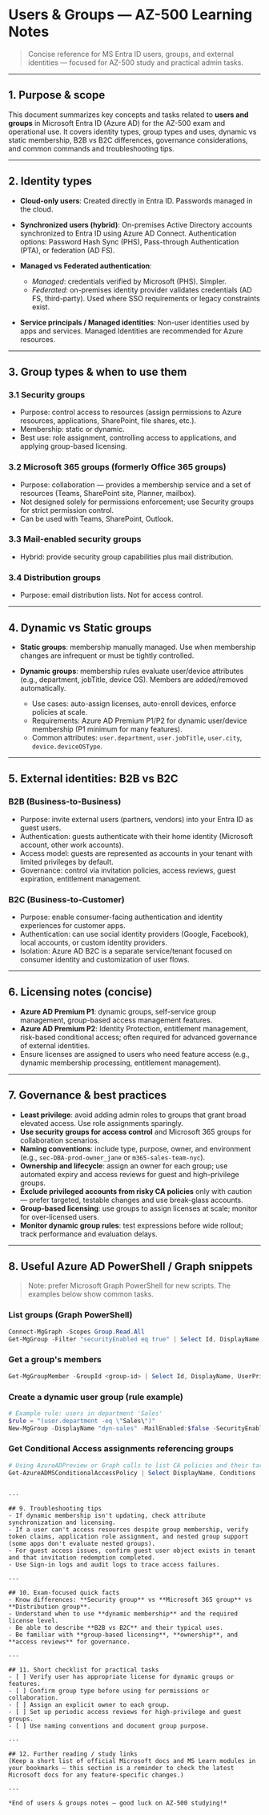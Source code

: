 # Users & Groups — AZ-500 Learning Notes

> Concise reference for MS Entra ID users, groups, and external identities — focused for AZ-500 study and practical admin tasks.

---

## 1. Purpose & scope

This document summarizes key concepts and tasks related to **users and groups** in Microsoft Entra ID (Azure AD) for the AZ-500 exam and operational use. It covers identity types, group types and uses, dynamic vs static membership, B2B vs B2C differences, governance considerations, and common commands and troubleshooting tips.

---

## 2. Identity types

* **Cloud-only users**: Created directly in Entra ID. Passwords managed in the cloud.
* **Synchronized users (hybrid)**: On-premises Active Directory accounts synchronized to Entra ID using Azure AD Connect. Authentication options: Password Hash Sync (PHS), Pass-through Authentication (PTA), or federation (AD FS).
* **Managed vs Federated authentication**:

  * *Managed*: credentials verified by Microsoft (PHS). Simpler.
  * *Federated*: on-premises identity provider validates credentials (AD FS, third-party). Used where SSO requirements or legacy constraints exist.
* **Service principals / Managed identities**: Non-user identities used by apps and services. Managed Identities are recommended for Azure resources.

---

## 3. Group types & when to use them

### 3.1 Security groups

* Purpose: control access to resources (assign permissions to Azure resources, applications, SharePoint, file shares, etc.).
* Membership: static or dynamic.
* Best use: role assignment, controlling access to applications, and applying group-based licensing.

### 3.2 Microsoft 365 groups (formerly Office 365 groups)

* Purpose: collaboration — provides a membership service and a set of resources (Teams, SharePoint site, Planner, mailbox).
* Not designed solely for permissions enforcement; use Security groups for strict permission control.
* Can be used with Teams, SharePoint, Outlook.

### 3.3 Mail-enabled security groups

* Hybrid: provide security group capabilities plus mail distribution.

### 3.4 Distribution groups

* Purpose: email distribution lists. Not for access control.

---

## 4. Dynamic vs Static groups

* **Static groups**: membership manually managed. Use when membership changes are infrequent or must be tightly controlled.
* **Dynamic groups**: membership rules evaluate user/device attributes (e.g., department, jobTitle, device OS). Members are added/removed automatically.

  * Use cases: auto-assign licenses, auto-enroll devices, enforce policies at scale.
  * Requirements: Azure AD Premium P1/P2 for dynamic user/device membership (P1 minimum for many features).
  * Common attributes: `user.department`, `user.jobTitle`, `user.city`, `device.deviceOSType`.

---

## 5. External identities: B2B vs B2C

### B2B (Business-to-Business)

* Purpose: invite external users (partners, vendors) into your Entra ID as guest users.
* Authentication: guests authenticate with their home identity (Microsoft account, other work accounts).
* Access model: guests are represented as accounts in your tenant with limited privileges by default.
* Governance: control via invitation policies, access reviews, guest expiration, entitlement management.

### B2C (Business-to-Customer)

* Purpose: enable consumer-facing authentication and identity experiences for customer apps.
* Authentication: can use social identity providers (Google, Facebook), local accounts, or custom identity providers.
* Isolation: Azure AD B2C is a separate service/tenant focused on consumer identity and customization of user flows.

---

## 6. Licensing notes (concise)

* **Azure AD Premium P1**: dynamic groups, self-service group management, group-based access management features.
* **Azure AD Premium P2**: Identity Protection, entitlement management, risk-based conditional access; often required for advanced governance of external identities.
* Ensure licenses are assigned to users who need feature access (e.g., dynamic membership processing, entitlement management).

---

## 7. Governance & best practices

* **Least privilege**: avoid adding admin roles to groups that grant broad elevated access. Use role assignments sparingly.
* **Use security groups for access control** and Microsoft 365 groups for collaboration scenarios.
* **Naming conventions**: include type, purpose, owner, and environment (e.g., `sec-DBA-prod-owner_jane` or `m365-sales-team-nyc`).
* **Ownership and lifecycle**: assign an owner for each group; use automated expiry and access reviews for guest and high-privilege groups.
* **Exclude privileged accounts from risky CA policies** only with caution — prefer targeted, testable changes and use break-glass accounts.
* **Group-based licensing**: use groups to assign licenses at scale; monitor for over-licensed users.
* **Monitor dynamic group rules**: test expressions before wide rollout; track performance and evaluation delays.

---

## 8. Useful Azure AD PowerShell / Graph snippets

> Note: prefer Microsoft Graph PowerShell for new scripts. The examples below show common tasks.

### List groups (Graph PowerShell)

```powershell
Connect-MgGraph -Scopes Group.Read.All
Get-MgGroup -Filter "securityEnabled eq true" | Select Id, DisplayName, MailEnabled
```

### Get a group's members

```powershell
Get-MgGroupMember -GroupId <group-id> | Select Id, DisplayName, UserPrincipalName
```

### Create a dynamic user group (rule example)

```powershell
# Example rule: users in department 'Sales'
$rule = "(user.department -eq \"Sales\")"
New-MgGroup -DisplayName "dyn-sales" -MailEnabled:$false -SecurityEnabled:$true -GroupTypes @("DynamicMembership") -MembershipRule $rule -MembershipRuleProcessingState "On"
```

### Get Conditional Access assignments referencing groups

```powershell
# Using AzureADPreview or Graph calls to list CA policies and their target groups
Get-AzureADMSConditionalAccessPolicy | Select DisplayName, Conditions
```

```

---

## 9. Troubleshooting tips
- If dynamic membership isn't updating, check attribute synchronization and licensing.
- If a user can't access resources despite group membership, verify token claims, application role assignment, and nested group support (some apps don't evaluate nested groups).
- For guest access issues, confirm guest user object exists in tenant and that invitation redemption completed.
- Use Sign-in logs and audit logs to trace access failures.

---

## 10. Exam-focused quick facts
- Know differences: **Security group** vs **Microsoft 365 group** vs **Distribution group**.
- Understand when to use **dynamic membership** and the required license level.
- Be able to describe **B2B vs B2C** and their typical uses.
- Be familiar with **group-based licensing**, **ownership**, and **access reviews** for governance.

---

## 11. Short checklist for practical tasks
- [ ] Verify user has appropriate license for dynamic groups or features.
- [ ] Confirm group type before using for permissions or collaboration.
- [ ] Assign an explicit owner to each group.
- [ ] Set up periodic access reviews for high-privilege and guest groups.
- [ ] Use naming conventions and document group purpose.

---

## 12. Further reading / study links
(Keep a short list of official Microsoft docs and MS Learn modules in your bookmarks — this section is a reminder to check the latest Microsoft docs for any feature-specific changes.)

---

*End of users & groups notes — good luck on AZ-500 studying!*

```

